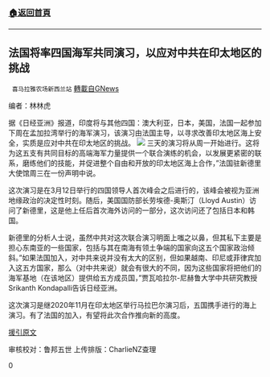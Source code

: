 ###  [:house:返回首頁](https://github.com/ourhimalayas/txt)
---

## 法国将率四国海军共同演习，以应对中共在印太地区的挑战
` 喜马拉雅农场新西兰站` [轉載自GNews](https://gnews.org/zh-hans/1059037/)

编者：林林虎

据《日经亚洲》报道，印度将与其他四国：澳大利亚，日本，美国，法国一起参加下周在孟加拉湾举行的海军演习，该演习由法国主导，以寻求改善印太地区海上安全，实质是应对中共在印太地区的挑战。
![]()![](https://gnews.org/wp-content/uploads/2021/04/image-36.png)
三天的演习将从周一开始进行。这将为这五支有共同目标的高端海军力量提供一个联合演练的机会，以发展更紧密的联系，磨练他们的技能，并促进整个自由和开放的印太地区海上合作，”法国驻新德里大使馆周三在一份声明中说。

这次演习是在3月12日举行的四国领导人首次峰会之后进行的，该峰会被视为亚洲地缘政治的决定性时刻。随后，美国国防部长劳埃德-奥斯汀（Lloyd Austin）访问了新德里，这是他上任后首次海外访问的一部分，这次访问还了包括日本和韩国。

新德里的分析人士说，虽然中共对这次联合演习明面上嗤之以鼻，但其私下主要是担心东南亚的一些国家，包括与其在南海有领土争端的国家向这五个国家政治倾斜。”如果法国加入，对中共来说并没有太大的区别，但如果越南、印尼或菲律宾加入这五方国家，那么（对中共来说）就会有很大的不同，因为这些国家将把他们的海军基地（在该地区）提供给五方成员国，”贾瓦哈拉尔-尼赫鲁大学中共研究教授Srikanth Kondapalli告诉日经亚洲。

这次演习是继2020年11月在印太地区举行马拉巴尔演习后，五国携手进行的海上演习。有了法国的加入，有望将此次合作推向新的高度。

[援引原文](https://asia.nikkei.com/Politics/International-relations/Indo-Pacific/France-to-lead-Quad-naval-drill-in-Indo-Pacific-challenge-to-China)

审核校对：鲁邦五世
上传排版：CharlieNZ查理

0
